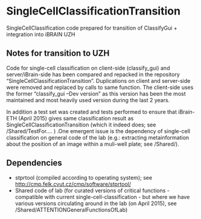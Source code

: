 # SingleCellClassificationTransition
SingleCellClassification code prepared for transition of ClassifyGui + integration into iBRAIN UZH


## Notes for transition to UZH

Code for single-cell classification on client-side (classify_gui) and server/iBrain-side has been compared and repacked in the repository “SingleCellClassificationTransition”. Duplications on client and server-side were removed and replaced by calls to same function. The client-side uses the former “classify_gui –Dev version” as this version has been the most maintained and most heavily used version during the last 2 years. 

In addition a test set was created and tests performed to ensure that iBrain-ETH (April 2015) gives same classification result as SingleCellClassificationTransition (which it indeed does; see /Shared/TestFor.... ) .One emergent issue is the dependency of single-cell classification on general code of the lab (e.g.: extracting metainformation about the position of an image within a muli-well plate; see /Shared/).

## Dependencies

* stprtool (compiled according to operating system); see http://cmp.felk.cvut.cz/cmp/software/stprtool/
* Shared code of lab (for curated versions of critical functions - compatible with current single-cell-classification - but where we have various versions circulating around in the lab (on April 2015), see /Shared/ATTENTIONGeneralFunctionsOfLab)
